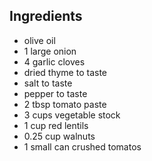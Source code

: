 ## Ingredients

- olive oil
- 1 large onion
- 4 garlic cloves
- dried thyme to taste
- salt to taste
- pepper to taste
- 2 tbsp tomato paste
- 3 cups vegetable stock
- 1 cup red lentils
- 0.25 cup walnuts
- 1 small can crushed tomatos
